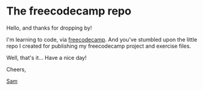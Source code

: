 # The freecodecamp repo
Hello, and thanks for dropping by! 

I'm learning to code, via [freecodecamp](https://www.freecodecamp.org). And you've stumbled upon the little repo I created for publishing my freecodecamp project and exercise files.

Well, that's it... Have a nice day!

Cheers,

[Sam](https://github.com/samcottle)
